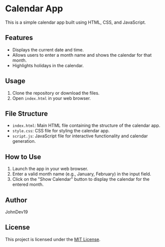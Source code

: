 # Calendar App

This is a simple calendar app built using HTML, CSS, and JavaScript.




## Features

- Displays the current date and time.
- Allows users to enter a month name and shows the calendar for that month.
- Highlights holidays in the calendar.

## Usage

1. Clone the repository or download the files.
2. Open `index.html` in your web browser.

## File Structure

- `index.html`: Main HTML file containing the structure of the calendar app.
- `style.css`: CSS file for styling the calendar app.
- `script.js`: JavaScript file for interactive functionality and calendar generation.

## How to Use

1. Launch the app in your web browser.
2. Enter a valid month name (e.g., January, February) in the input field.
3. Click on the "Show Calendar" button to display the calendar for the entered month.

## Author

JohnDev19

## License

This project is licensed under the [MIT License](LICENSE).

